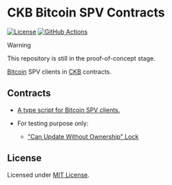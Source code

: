 # CKB Bitcoin SPV Contracts

[![License]](#license)
[![GitHub Actions]](https://github.com/ckb-cell/ckb-bitcoin-spv-contracts/actions)

> [!WARNING]
> This repository is still in the proof-of-concept stage.

[Bitcoin] SPV clients in [CKB] contracts.

[License]: https://img.shields.io/badge/License-MIT-blue.svg
[GitHub Actions]: https://github.com/ckb-cell/ckb-bitcoin-spv-contracts/workflows/CI/badge.svg

## Contracts

- [A type script for Bitcoin SPV clients.](contracts/ckb-bitcoin-spv-type-lock)

- For testing purpose only:

  - ["Can Update Without Ownership" Lock](contracts/can-update-without-ownership-lock)

## License

Licensed under [MIT License].

[Bitcoin]: https://bitcoin.org
[CKB]: https://github.com/nervosnetwork/ckb

[MIT License]: LICENSE
